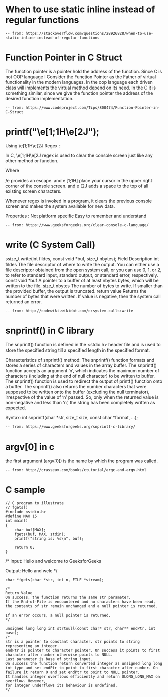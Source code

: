 # When to use static inline instead of regular functions
	-- from: https://stackoverflow.com/questions/28926828/when-to-use-static-inline-instead-of-regular-functions

# Function Pointer in C Struct
The function pointer is a pointer hold the address of the function. Since C is not OOP language I Consider the Function Pointer as the Father of virtual functionality in the modern languages. In the oop language each driven class will  implements the virtual method depend on its need. In the C it is something similar, since we give the function pointer the address of the desired function implementation.

	-- from: https://www.codeproject.com/Tips/800474/Function-Pointer-in-C-Struct

# printf("\e[1;1H\e[2J");
Using \e[1;1H\e[2J Regex :
 
In C, \e[1;1H\e[2J regex is used to clear the console screen just like any other method or function.

Where

/e provides an escape. and e [1;1H] place your cursor in the upper right corner of the console screen. and e [2J adds a space to the top of all existing screen characters.

Whenever regex is invoked in a program, it clears the previous console screen and makes the system available for new data.

Properties :
Not platform specific
Easy to remember and understand

	-- from: https://www.geeksforgeeks.org/clear-console-c-language/

# write (C System Call)
ssize_t write(int fildes, const void *buf, size_t nbytes);
Field	Description
int fildes	The file descriptor of where to write the output. You can either use a file descriptor obtained from the open system call, or you can use 0, 1, or 2, to refer to standard input, standard output, or standard error, respectively.
const void *buf	A pointer to a buffer of at least nbytes bytes, which will be written to the file.
size_t nbytes	The number of bytes to write. If smaller than the provided buffer, the output is truncated.
return value	Returns the number of bytes that were written. If value is negative, then the system call returned an error.

	-- from: http://codewiki.wikidot.com/c:system-calls:write

# snprintf() in C library
The snprintf() function is defined in the <stdio.h> header file and is used to store the specified string till a specified length in the specified format.

Characteristics of snprintf() method:
The snprintf() function formats and stores a series of characters and values in the array buffer. 
The snprintf() function accepts an argument ‘n’, which indicates the maximum number of characters (including at the end of null character) to be written to buffer. 
The snprintf() function is used to redirect the output of  printf() function onto a buffer. 
The snprintf() also returns the number characters that were supposed to be written onto the buffer (excluding the null terminator), irrespective of the value of ‘n’ passed.
So, only when the returned value is non-negative and less than ‘n’, the string has been completely written as expected.

Syntax:
int snprintf(char *str, size_t size, const char *format, …);

	-- from: https://www.geeksforgeeks.org/snprintf-c-library/

# argv[0] in c
the first argument (argv[0]) is the name by which the program was called.

	-- from: http://crasseux.com/books/ctutorial/argc-and-argv.html

# C sample
```
// C program to illustrate
// fgets()
#include <stdio.h>
#define MAX 15
int main()
{
	char buf[MAX];
	fgets(buf, MAX, stdin);
	printf("string is: %s\n", buf);

	return 0;
}
```

/*
Input:
Hello and welcome to GeeksforGeeks

Output:
Hello and welc
*/

```
char *fgets(char *str, int n, FILE *stream);

/*
Return Value
On success, the function returns the same str parameter. 
If the End-of-File is encountered and no characters have been read, the contents of str remain unchanged and a null pointer is returned.

If an error occurs, a null pointer is returned.
*/
```

```
unsigned long long int strtoull(const char* str, char** endPtr, int base);
/*
str is a pointer to constant character. str points to string representing an integer.
endPtr is pointer to character pointer. On success it points to first character after number otherwise points to NULL.
Last parameter is base of string input.
On success the function return converted integer as unsigned long long int type and set endPtr to point to first character after number. On failure it return 0 and set endPtr to point to NULL pointer.
It handles integer overflows efficiently and return ULONG_LONG_MAX on overflow. However,
for integer underflows its behaviour is undefined.
*/
```
